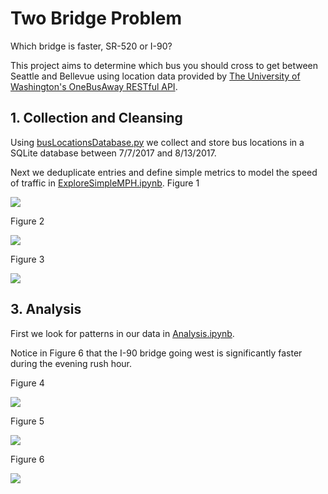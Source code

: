 # Two Bridge Problem

Which bridge is faster, SR-520 or I-90?

This project aims to determine which bus you should cross to get between Seattle and Bellevue using location data provided by [The University of Washington's OneBusAway RESTful API](http://developer.onebusaway.org/modules/onebusaway-application-modules/1.1.14/api/where/index.html).

## 1. Collection and Cleansing
Using [busLocationsDatabase.py](https://github.com/JonathanERuhnke/BridgeTrafficAnalysis-OneBusAway/blob/master/busLocationsDatabase.py) we collect and store bus locations in a SQLite database between 7/7/2017 and 8/13/2017.

Next we deduplicate entries and define simple metrics to model the speed of traffic in [ExploreSimpleMPH.ipynb](https://github.com/JonathanERuhnke/BridgeTrafficAnalysis-OneBusAway/blob/master/ExploreSimpleMPH.ipynb).
Figure 1

<img src="https://github.com/JonathanERuhnke/BridgeTrafficAnalysis-OneBusAway/blob/master/images/fig4_2.png">

Figure 2

<img src="https://github.com/JonathanERuhnke/BridgeTrafficAnalysis-OneBusAway/blob/master/images/fig5_3.png">

Figure 3

<img src="https://github.com/JonathanERuhnke/BridgeTrafficAnalysis-OneBusAway/blob/master/images/fig6_4.png">

## 3. Analysis

First we look for patterns in our data in [Analysis.ipynb](https://github.com/JonathanERuhnke/BridgeTrafficAnalysis-OneBusAway/blob/master/Analysis.ipynb).

Notice in Figure 6 that the I-90 bridge going west is significantly faster during the evening rush hour.

Figure 4

<img src="https://github.com/JonathanERuhnke/BridgeTrafficAnalysis-OneBusAway/blob/master/images/analyze_fig1.png">

Figure 5

<img src="https://github.com/JonathanERuhnke/BridgeTrafficAnalysis-OneBusAway/blob/master/images/analyze_fig2.png">

Figure 6

<img src="https://github.com/JonathanERuhnke/BridgeTrafficAnalysis-OneBusAway/blob/master/images/analyze_fig3.png">
